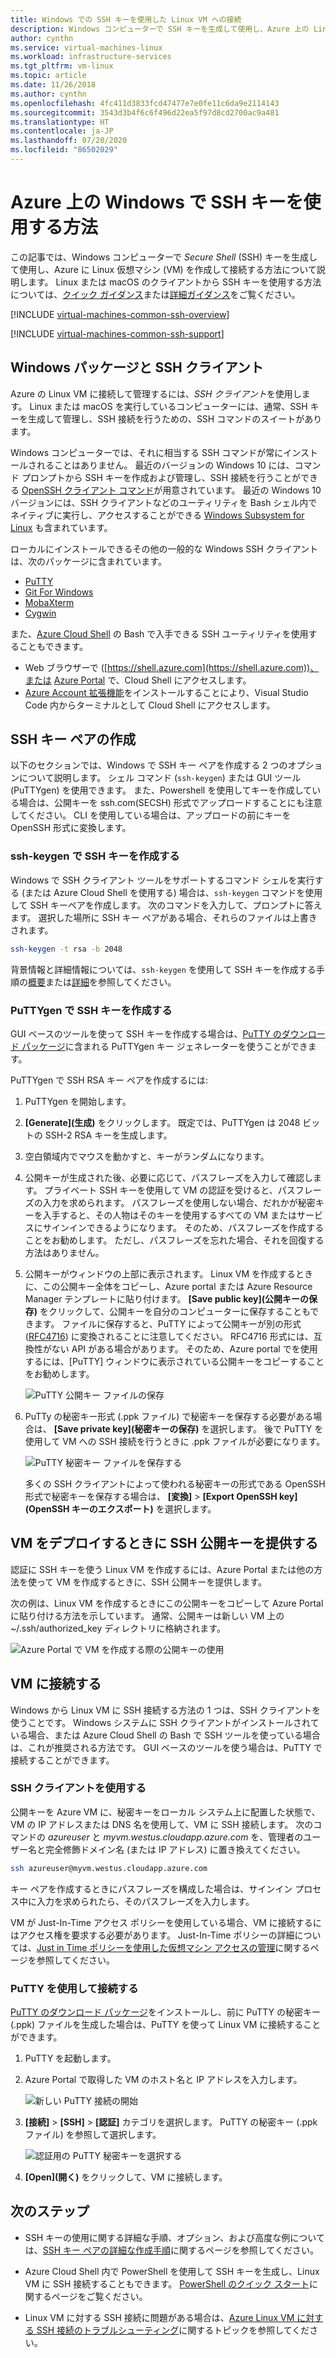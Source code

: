 ```yaml
---
title: Windows での SSH キーを使用した Linux VM への接続
description: Windows コンピューターで SSH キーを生成して使用し、Azure 上の Linux 仮想マシンに接続する方法について説明します。
author: cynthn
ms.service: virtual-machines-linux
ms.workload: infrastructure-services
ms.tgt_pltfrm: vm-linux
ms.topic: article
ms.date: 11/26/2018
ms.author: cynthn
ms.openlocfilehash: 4fc411d3833fcd47477e7e0fe11c6da9e2114143
ms.sourcegitcommit: 3543d3b4f6c6f496d22ea5f97d8cd2700ac9a481
ms.translationtype: HT
ms.contentlocale: ja-JP
ms.lasthandoff: 07/20/2020
ms.locfileid: "86502029"
---
```

# <a name="how-to-use-ssh-keys-with-windows-on-azure"></a>Azure 上の Windows で SSH キーを使用する方法

この記事では、Windows コンピューターで *Secure Shell* (SSH) キーを生成して使用し、Azure に Linux 仮想マシン (VM) を作成して接続する方法について説明します。 Linux または macOS のクライアントから SSH キーを使用する方法については、[クイック ガイダンス](mac-create-ssh-keys.md)または[詳細ガイダンス](create-ssh-keys-detailed.md)をご覧ください。

[!INCLUDE [virtual-machines-common-ssh-overview](../../../includes/virtual-machines-common-ssh-overview.md)]

[!INCLUDE [virtual-machines-common-ssh-support](../../../includes/virtual-machines-common-ssh-support.md)]

## <a name="windows-packages-and-ssh-clients"></a>Windows パッケージと SSH クライアント
Azure の Linux VM に接続して管理するには、*SSH クライアント*を使用します。 Linux または macOS を実行しているコンピューターには、通常、SSH キーを生成して管理し、SSH 接続を行うための、SSH コマンドのスイートがあります。 

Windows コンピューターでは、それに相当する SSH コマンドが常にインストールされることはありません。 最近のバージョンの Windows 10 には、コマンド プロンプトから SSH キーを作成および管理し、SSH 接続を行うことができる [OpenSSH クライアント コマンド](https://devblogs.microsoft.com/commandline/windows10v1803/)が用意されています。 最近の Windows 10 バージョンには、SSH クライアントなどのユーティリティを Bash シェル内でネイティブに実行し、アクセスすることができる [Windows Subsystem for Linux](/windows/wsl/about) も含まれています。 

ローカルにインストールできるその他の一般的な Windows SSH クライアントは、次のパッケージに含まれています。

* [PuTTY](https://www.chiark.greenend.org.uk/~sgtatham/putty/)
* [Git For Windows](https://git-for-windows.github.io/)
* [MobaXterm](https://mobaxterm.mobatek.net/)
* [Cygwin](https://cygwin.com/)

また、[Azure Cloud Shell](../../cloud-shell/overview.md) の Bash で入手できる SSH ユーティリティを使用することもできます。 

* Web ブラウザーで ([https://shell.azure.com](https://shell.azure.com))、または [Azure Portal](https://portal.azure.com) で、Cloud Shell にアクセスします。 
* [Azure Account 拡張機能](https://marketplace.visualstudio.com/items?itemName=ms-vscode.azure-account)をインストールすることにより、Visual Studio Code 内からターミナルとして Cloud Shell にアクセスします。

## <a name="create-an-ssh-key-pair"></a>SSH キー ペアの作成
以下のセクションでは、Windows で SSH キー ペアを作成する 2 つのオプションについて説明します。 シェル コマンド (`ssh-keygen`) または GUI ツール (PuTTYgen) を使用できます。 また、Powershell を使用してキーを作成している場合は、公開キーを ssh.com(SECSH) 形式でアップロードすることにも注意してください。 CLI を使用している場合は、アップロードの前にキーを OpenSSH 形式に変換します。 

### <a name="create-ssh-keys-with-ssh-keygen"></a>ssh-keygen で SSH キーを作成する

Windows で SSH クライアント ツールをサポートするコマンド シェルを実行する (または Azure Cloud Shell を使用する) 場合は、`ssh-keygen` コマンドを使用して SSH キーペアを作成します。 次のコマンドを入力して、プロンプトに答えます。 選択した場所に SSH キー ペアがある場合、それらのファイルは上書きされます。 

```bash
ssh-keygen -t rsa -b 2048
```

背景情報と詳細情報については、`ssh-keygen` を使用して SSH キーを作成する手順の[概要](mac-create-ssh-keys.md)または[詳細](create-ssh-keys-detailed.md)を参照してください。

### <a name="create-ssh-keys-with-puttygen"></a>PuTTYgen で SSH キーを作成する

GUI ベースのツールを使って SSH キーを作成する場合は、[PuTTY のダウンロード パッケージ](https://www.chiark.greenend.org.uk/~sgtatham/putty/download.html)に含まれる PuTTYgen キー ジェネレーターを使うことができます。 

PuTTYgen で SSH RSA キー ペアを作成するには:

1. PuTTYgen を開始します。

2. **[Generate]\(生成\)** をクリックします。 既定では、PuTTYgen は 2048 ビットの SSH-2 RSA キーを生成します。

3. 空白領域内でマウスを動かすと、キーがランダムになります。

4. 公開キーが生成された後、必要に応じて、パスフレーズを入力して確認します。 プライベート SSH キーを使用して VM の認証を受けると、パスフレーズの入力を求められます。 パスフレーズを使用しない場合、だれかが秘密キーを入手すると、その人物はそのキーを使用するすべての VM またはサービスにサインインできるようになります。 そのため、パスフレーズを作成することをお勧めします。 ただし、パスフレーズを忘れた場合、それを回復する方法はありません。

5. 公開キーがウィンドウの上部に表示されます。 Linux VM を作成するときに、この公開キー全体をコピーし、Azure portal または Azure Resource Manager テンプレートに貼り付けます。 **[Save public key]\(公開キーの保存\)** をクリックして、公開キーを自分のコンピューターに保存することもできます。 ファイルに保存すると、PuTTY によって公開キーが別の形式 ([RFC4716](https://tools.ietf.org/html/rfc4716)) に変換されることに注意してください。 RFC4716 形式には、互換性がない API がある場合があります。 そのため、Azure portal でを使用するには、[PuTTY] ウィンドウに表示されている公開キーをコピーすることをお勧めします。

    ![PuTTY 公開キー ファイルの保存](./media/ssh-from-windows/save-public-key.png)

6. PuTTy の秘密キー形式 (.ppk ファイル) で秘密キーを保存する必要がある場合は、 **[Save private key]\(秘密キーの保存\)** を選択します。 後で PuTTY を使用して VM への SSH 接続を行うときに .ppk ファイルが必要になります。

    ![PuTTY 秘密キー ファイルを保存する](./media/ssh-from-windows/save-ppk-file.png)

    多くの SSH クライアントによって使われる秘密キーの形式である OpenSSH 形式で秘密キーを保存する場合は、 **[変換]**  >  **[Export OpenSSH key]\(OpenSSH キーのエクスポート\)** を選択します。

## <a name="provide-an-ssh-public-key-when-deploying-a-vm"></a>VM をデプロイするときに SSH 公開キーを提供する

認証に SSH キーを使う Linux VM を作成するには、Azure Portal または他の方法を使って VM を作成するときに、SSH 公開キーを提供します。

次の例は、Linux VM を作成するときにこの公開キーをコピーして Azure Portal に貼り付ける方法を示しています。 通常、公開キーは新しい VM 上の ~/.ssh/authorized_key ディレクトリに格納されます。

   ![Azure Portal で VM を作成する際の公開キーの使用](./media/ssh-from-windows/use-public-key-azure-portal.png)


## <a name="connect-to-your-vm"></a>VM に接続する

Windows から Linux VM に SSH 接続する方法の 1 つは、SSH クライアントを使うことです。 Windows システムに SSH クライアントがインストールされている場合、または Azure Cloud Shell の Bash で SSH ツールを使っている場合は、これが推奨される方法です。 GUI ベースのツールを使う場合は、PuTTY で接続することができます。  

### <a name="use-an-ssh-client"></a>SSH クライアントを使用する
公開キーを Azure VM に、秘密キーをローカル システム上に配置した状態で、VM の IP アドレスまたは DNS 名を使用して、VM に SSH 接続します。 次のコマンドの *azureuser* と *myvm.westus.cloudapp.azure.com* を、管理者のユーザー名と完全修飾ドメイン名 (または IP アドレス) に置き換えてください。

```bash
ssh azureuser@myvm.westus.cloudapp.azure.com
```

キー ペアを作成するときにパスフレーズを構成した場合は、サインイン プロセス中に入力を求められたら、そのパスフレーズを入力します。

VM が Just-In-Time アクセス ポリシーを使用している場合、VM に接続するにはアクセス権を要求する必要があります。 Just-In-Time ポリシーの詳細については、[Just in Time ポリシーを使用した仮想マシン アクセスの管理](../../security-center/security-center-just-in-time.md)に関するページを参照してください。

### <a name="connect-with-putty"></a>PuTTY を使用して接続する

[PuTTY のダウンロード パッケージ](https://www.chiark.greenend.org.uk/~sgtatham/putty/download.html)をインストールし、前に PuTTY の秘密キー (.ppk) ファイルを生成した場合は、PuTTY を使って Linux VM に接続することができます。

1. PuTTY を起動します。

2. Azure Portal で取得した VM のホスト名と IP アドレスを入力します。

    ![新しい PuTTY 接続の開始](./media/ssh-from-windows/putty-new-connection.png)

3. **[接続]**  >  **[SSH]**  >  **[認証]** カテゴリを選択します。 PuTTY の秘密キー (.ppk ファイル) を参照して選択します。

    ![認証用の PuTTY 秘密キーを選択する](./media/ssh-from-windows/putty-auth-dialog.png)

4. **[Open]\(開く\)** をクリックして、VM に接続します。

## <a name="next-steps"></a>次のステップ

* SSH キーの使用に関する詳細な手順、オプション、および高度な例については、[SSH キー ペアの詳細な作成手順](create-ssh-keys-detailed.md)に関するページを参照してください。

* Azure Cloud Shell 内で PowerShell を使用して SSH キーを生成し、Linux VM に SSH 接続することもできます。 [PowerShell のクイック スタート](../../cloud-shell/quickstart-powershell.md#ssh)に関するページをご覧ください。

* Linux VM に対する SSH 接続に問題がある場合は、[Azure Linux VM に対する SSH 接続のトラブルシューティング](../troubleshooting/troubleshoot-ssh-connection.md?toc=/azure/virtual-machines/linux/toc.json)に関するトピックを参照してください。
